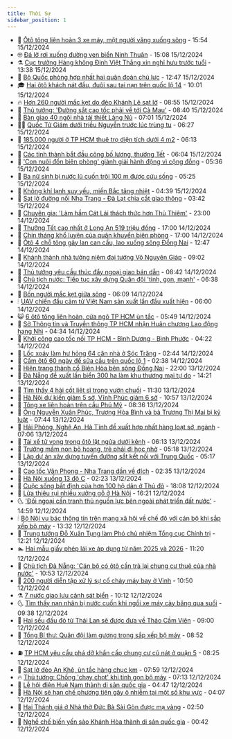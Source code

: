 ```yaml
---
title: Thời Sự
sidebar_position: 1
---
```


<!-- vnexpress-thoi-su:START -->
- 🦒 [Ôtô tông liên hoàn 3 xe máy, một người văng xuống sông](https://vnexpress.net/oto-tong-lien-hoan-3-xe-may-mot-nguoi-vang-xuong-song-4828146.html) - 15:54 15/12/2024
- 🤓 [Đá lở rơi xuống đường ven biển Ninh Thuận](https://vnexpress.net/da-lo-roi-xuong-duong-ven-bien-ninh-thuan-4828130.html) - 15:08 15/12/2024
- ⚗️ [Cục trưởng Hàng không Đinh Việt Thắng xin nghỉ hưu trước tuổi](https://vnexpress.net/cuc-truong-hang-khong-dinh-viet-thang-xin-nghi-huu-truoc-tuoi-4828120.html) - 13:38 15/12/2024
- 🌊 [Bộ Quốc phòng hợp nhất hai quân đoàn chủ lực](https://vnexpress.net/bo-quoc-phong-hop-nhat-hai-quan-doan-chu-luc-4828112.html) - 12:47 15/12/2024
- 🎓 [Hai ôtô khách nát đầu, đuôi sau tai nạn trên quốc lộ 14](https://vnexpress.net/hai-oto-khach-nat-dau-duoi-sau-tai-nan-tren-quoc-lo-14-4828080.html) - 10:01 15/12/2024
- 🔥 [Hơn 260 người mắc kẹt do đèo Khánh Lê sạt lở](https://vnexpress.net/hon-260-nguoi-mac-ket-do-deo-khanh-le-sat-lo-4828075.html) - 08:55 15/12/2024
- 🦏 [Thủ tướng: &#39;Đường sắt cao tốc phải về tới Cà Mau&#39;](https://vnexpress.net/thu-tuong-duong-sat-cao-toc-phai-ve-toi-ca-mau-4828060.html) - 08:40 15/12/2024
- 👺 [Bàn giao 40 ngôi nhà tái thiết Làng Nủ](https://vnexpress.net/ban-giao-40-ngoi-nha-tai-thiet-lang-nu-4828030.html) - 07:01 15/12/2024
- 🧑‍🏫 [Quốc Tử Giám dưới triều Nguyễn trước lúc trùng tu](https://vnexpress.net/quoc-tu-giam-duoi-trieu-nguyen-truoc-luc-trung-tu-4827769.html) - 06:27 15/12/2024
- 🚦 [185.000 người ở TP HCM thuê trọ diện tích dưới 4 m2](https://vnexpress.net/185-000-nguoi-o-tp-hcm-thue-tro-dien-tich-duoi-4-m2-4828044.html) - 06:13 15/12/2024
- 🎉 [Các tỉnh thành bắt đầu công bố lương, thưởng Tết](https://vnexpress.net/cac-tinh-thanh-bat-dau-cong-bo-luong-thuong-tet-4828011.html) - 06:04 15/12/2024
- 🦒 [&#39;Con nuôi đồn biên phòng&#39; giành giải hành động vì cộng đồng](https://vnexpress.net/con-nuoi-don-bien-phong-gianh-giai-hanh-dong-vi-cong-dong-vnepre-4827936.html) - 05:36 15/12/2024
- 🤗 [Ba nữ sinh bị nước lũ cuốn trôi 100 m được cứu sống](https://vnexpress.net/ba-nu-sinh-bi-nuoc-lu-cuon-troi-100-m-duoc-cuu-song-4827991.html) - 05:25 15/12/2024
- 💼 [Không khí lạnh suy yếu, miền Bắc tăng nhiệt](https://vnexpress.net/khong-khi-lanh-suy-yeu-mien-bac-tang-nhiet-4828014.html) - 04:39 15/12/2024
- 🤩 [Sạt lở đường nối Nha Trang - Đà Lạt chia cắt giao thông](https://vnexpress.net/sat-lo-duong-noi-nha-trang-da-lat-chia-cat-giao-thong-4828009.html) - 03:42 15/12/2024
- 🤡 [Chuyên gia: &#39;Làm hầm Cát Lái thách thức hơn Thủ Thiêm&#39;](https://vnexpress.net/chuyen-gia-lam-ham-cat-lai-thach-thuc-hon-thu-thiem-4827582.html) - 23:00 14/12/2024
- 💯 [Thưởng Tết cao nhất ở Long An 519 triệu đồng](https://vnexpress.net/thuong-tet-cao-nhat-o-long-an-519-trieu-dong-4827931.html) - 17:00 14/12/2024
- 👺 [Chín tháng khổ luyện của quân khuyển biên phòng](https://vnexpress.net/chin-thang-kho-luyen-cua-quan-khuyen-bien-phong-4827112.html) - 17:00 14/12/2024
- 🌮 [Ôtô 4 chỗ tông gãy lan can cầu, lao xuống sông Đồng Nai](https://vnexpress.net/oto-4-cho-tong-gay-lan-can-cau-lao-xuong-song-dong-nai-4827897.html) - 12:47 14/12/2024
- 🥸 [Khánh thành nhà tưởng niệm đại tướng Võ Nguyên Giáp](https://vnexpress.net/khanh-thanh-nha-tuong-niem-dai-tuong-vo-nguyen-giap-4827830.html) - 09:02 14/12/2024
- 🐻 [Thủ tướng yêu cầu thúc đẩy ngoại giao bán dẫn](https://vnexpress.net/thu-tuong-yeu-cau-thuc-day-ngoai-giao-ban-dan-4827834.html) - 08:42 14/12/2024
- 👀 [Chủ tịch nước: Tiếp tục xây dựng Quân đội &#39;tinh, gọn, mạnh&#39;](https://vnexpress.net/chu-tich-nuoc-tiep-tuc-xay-dung-quan-doi-tinh-gon-manh-4827720.html) - 06:38 14/12/2024
- 🤔 [Bốn người mắc kẹt giữa sông](https://vnexpress.net/bon-nguoi-mac-ket-giua-song-4827806.html) - 06:09 14/12/2024
- 🕯 [UAV chiến đấu cảm tử Việt Nam sản xuất lần đầu xuất hiện](https://vnexpress.net/uav-chien-dau-cam-tu-viet-nam-san-xuat-lan-dau-xuat-hien-4827643.html) - 06:00 14/12/2024
- 😺 [6 ôtô tông liên hoàn, cửa ngõ TP HCM ùn tắc](https://vnexpress.net/6-oto-tong-lien-hoan-cua-ngo-tp-hcm-un-tac-4827817.html) - 05:49 14/12/2024
- 🦆 [Sở Thông tin và Truyền thông TP HCM nhận Huân chương Lao động hạng Nhì](https://vnexpress.net/so-thong-tin-va-truyen-thong-tp-hcm-nhan-huan-chuong-lao-dong-hang-nhi-4827773.html) - 04:34 14/12/2024
- 🧰 [Khởi công cao tốc nối TP HCM - Bình Dương - Bình Phước](https://vnexpress.net/khoi-cong-cao-toc-noi-tp-hcm-binh-duong-binh-phuoc-4827692.html) - 04:22 14/12/2024
- 🦍 [Lốc xoáy làm hư hỏng 64 căn nhà ở Sóc Trăng](https://vnexpress.net/loc-xoay-lam-hu-hong-64-can-nha-o-soc-trang-4827725.html) - 02:44 14/12/2024
- 🧰 [Cấm ôtô 60 ngày để sửa cầu trên quốc lộ 1](https://vnexpress.net/cam-oto-60-ngay-de-sua-cau-tren-quoc-lo-1-4827558.html) - 02:38 14/12/2024
- 💃 [Hiện trạng thành cổ Biên Hòa bên sông Đồng Nai](https://vnexpress.net/hien-trang-thanh-co-bien-hoa-ben-song-dong-nai-vnepre-4826174.html) - 22:00 13/12/2024
- 🧰 [Đà Nẵng đề xuất lấn biển 300 ha làm khu thương mại tự do](https://vnexpress.net/da-nang-de-xuat-lan-bien-300-ha-lam-khu-thuong-mai-tu-do-4827618.html) - 14:21 13/12/2024
- 🚀 [Tìm thấy 4 hài cốt liệt sĩ trong vườn chuối](https://vnexpress.net/tim-thay-4-hai-cot-liet-si-trong-vuon-chuoi-4827525.html) - 11:30 13/12/2024
- 🎊 [Hà Nội dự kiến giảm 5 sở, Vĩnh Phúc giảm 6 sở](https://vnexpress.net/ha-noi-du-kien-giam-5-so-vinh-phuc-giam-6-so-4827571.html) - 10:57 13/12/2024
- 🤭 [Tông xe liên hoàn trên cầu Phú Mỹ](https://vnexpress.net/tong-xe-lien-hoan-tren-cau-phu-my-4827537.html) - 08:36 13/12/2024
- 🤗 [Ông Nguyễn Xuân Phúc, Trương Hòa Bình và bà Trương Thị Mai bị kỷ luật](https://vnexpress.net/ong-nguyen-xuan-phuc-truong-hoa-binh-va-ba-truong-thi-mai-bi-ky-luat-4827495.html) - 07:44 13/12/2024
- 🌈 [Hải Phòng, Nghệ An, Hà Tĩnh đề xuất hợp nhất hàng loạt sở, ngành](https://vnexpress.net/hai-phong-nghe-an-ha-tinh-de-xuat-hop-nhat-hang-loat-so-nganh-4827436.html) - 07:06 13/12/2024
- 🦣 [Tài xế tử vong trong ôtô lật ngửa dưới kênh](https://vnexpress.net/tai-xe-tu-vong-trong-oto-lat-ngua-duoi-kenh-4827437.html) - 06:13 13/12/2024
- 🎡 [Trường mầm non bỏ hoang, trẻ phải đi học nhờ](https://vnexpress.net/truong-mam-non-bo-hoang-tre-phai-di-hoc-nho-4827358.html) - 05:18 13/12/2024
- 🦏 [Lập dự án xây dựng tuyến đường sắt kết nối với Trung Quốc](https://vnexpress.net/lap-du-an-xay-dung-tuyen-duong-sat-ket-noi-voi-trung-quoc-4827350.html) - 05:17 13/12/2024
- 🎊 [Cao tốc Vân Phong - Nha Trang dần về đích](https://vnexpress.net/cao-toc-van-phong-nha-trang-dan-ve-dich-4826151.html) - 02:35 13/12/2024
- 🫶 [Hà Nội xuống 13 độ C](https://vnexpress.net/ha-noi-xuong-13-do-c-4827262.html) - 02:23 13/12/2024
- 🤔 [Cuộc sống bất định của hơn 100 hộ dân ở Thủ đô](https://vnexpress.net/cuoc-song-bat-dinh-cua-hon-100-ho-dan-o-thu-do-4826673.html) - 18:08 12/12/2024
- 🤠 [Lửa thiêu rụi nhiều xưởng gỗ ở Hà Nội](https://vnexpress.net/lua-thieu-rui-nhieu-xuong-go-o-ha-noi-4827194.html) - 16:21 12/12/2024
- 🌜 [&#39;Đối ngoại cần tranh thủ nguồn lực bên ngoài phát triển đất nước&#39;](https://vnexpress.net/doi-ngoai-can-tranh-thu-nguon-luc-ben-ngoai-phat-trien-dat-nuoc-4827177.html) - 14:59 12/12/2024
- 🕯 [Bộ Nội vụ bác thông tin trên mạng xã hội về chế độ với cán bộ khi sắp xếp bộ máy](https://vnexpress.net/bo-noi-vu-bac-thong-tin-tren-mang-xa-hoi-ve-che-do-voi-can-bo-khi-sap-xep-bo-may-4827156.html) - 13:32 12/12/2024
- 🤔 [Trung tướng Đỗ Xuân Tụng làm Phó chủ nhiệm Tổng cục Chính trị](https://vnexpress.net/trung-tuong-do-xuan-tung-lam-pho-chu-nhiem-tong-cuc-chinh-tri-4827141.html) - 12:21 12/12/2024
- 🏊 [Hai mẫu giấy phép lái xe áp dụng từ năm 2025 và 2026](https://vnexpress.net/hai-mau-giay-phep-lai-xe-ap-dung-tu-nam-2025-va-2026-4827036.html) - 11:20 12/12/2024
- 🌮 [Chủ tịch Đà Nẵng: &#39;Cán bộ có ôtô cần trả lại chung cư thuê của nhà nước&#39;](https://vnexpress.net/chu-tich-da-nang-can-bo-co-oto-can-tra-lai-chung-cu-thue-cua-nha-nuoc-4827083.html) - 10:53 12/12/2024
- 🫣 [200 người diễn tập xử lý sự cố cháy máy bay ở Vinh](https://vnexpress.net/200-nguoi-dien-tap-xu-ly-su-co-chay-may-bay-o-vinh-4827099.html) - 10:50 12/12/2024
- ⚗️ [7 nước giao lưu cảnh sát biển](https://vnexpress.net/7-nuoc-giao-luu-canh-sat-bien-4827086.html) - 10:12 12/12/2024
- 🌜 [Tìm thấy nạn nhân bị nước cuốn khi ngồi xe máy cày băng qua suối](https://vnexpress.net/tim-thay-nan-nhan-bi-nuoc-cuon-khi-ngoi-xe-may-cay-bang-qua-suoi-4827070.html) - 09:38 12/12/2024
- 🌁 [Hai sếu đầu đỏ từ Thái Lan sẽ được đưa về Thảo Cầm Viên](https://vnexpress.net/hai-seu-dau-do-tu-thai-lan-se-duoc-dua-ve-thao-cam-vien-4826967.html) - 09:00 12/12/2024
- 🐲 [Tổng Bí thư: Quân đội làm gương trong sắp xếp bộ máy](https://vnexpress.net/tong-bi-thu-quan-doi-lam-guong-trong-sap-xep-bo-may-4826941.html) - 08:52 12/12/2024
- ⛽️ [TP HCM yêu cầu phá dỡ khẩn cấp chung cư cũ nát ở quận 5](https://vnexpress.net/tp-hcm-yeu-cau-pha-do-khan-cap-chung-cu-cu-nat-o-quan-5-4827018.html) - 08:25 12/12/2024
- 🗽 [Sạt lở đèo An Khê, ùn tắc hàng chục km](https://vnexpress.net/sat-lo-deo-an-khe-un-tac-hang-chuc-km-4826878.html) - 07:59 12/12/2024
- 🔥 [Thủ tướng: Chống &#39;chạy chọt&#39; khi tinh gọn bộ máy](https://vnexpress.net/thu-tuong-chong-chay-chot-khi-tinh-gon-bo-may-4826945.html) - 07:13 12/12/2024
- 💯 [Lễ hội điện Huệ Nam thành di sản quốc gia](https://vnexpress.net/le-hoi-dien-hue-nam-thanh-di-san-quoc-gia-4826890.html) - 04:47 12/12/2024
- 🦆 [Hà Nội sẽ hạn chế phương tiện gây ô nhiễm tại một số khu vực](https://vnexpress.net/ha-noi-se-han-che-phuong-tien-gay-o-nhiem-tai-mot-so-khu-vuc-4826836.html) - 04:07 12/12/2024
- 🫣 [Hai Thánh giá ở Nhà thờ Đức Bà Sài Gòn được mạ vàng](https://vnexpress.net/hai-thanh-gia-o-nha-tho-duc-ba-sai-gon-duoc-ma-vang-4826726.html) - 02:50 12/12/2024
- 🤡 [Nghề chế biến yến sào Khánh Hòa thành di sản quốc gia](https://vnexpress.net/nghe-che-bien-yen-sao-khanh-hoa-thanh-di-san-quoc-gia-4826734.html) - 00:42 12/12/2024<!-- vnexpress-thoi-su:END -->